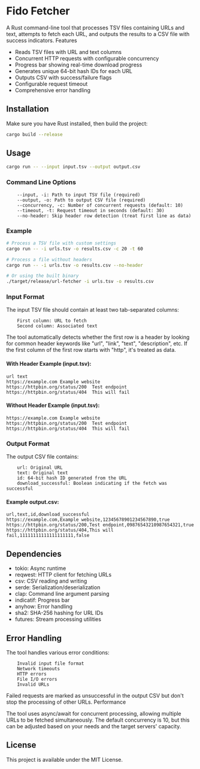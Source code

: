 # Fido Fetcher

A Rust command-line tool that processes TSV files containing URLs and text, attempts to fetch each URL, and outputs the results to a CSV file with success indicators.
Features

* Reads TSV files with URL and text columns
* Concurrent HTTP requests with configurable concurrency
* Progress bar showing real-time download progress
* Generates unique 64-bit hash IDs for each URL
* Outputs CSV with success/failure flags
* Configurable request timeout
* Comprehensive error handling

## Installation

Make sure you have Rust installed, then build the project:

```bash
cargo build --release
```

## Usage

```bash
cargo run -- --input input.tsv --output output.csv
```

### Command Line Options
```
    --input, -i: Path to input TSV file (required)
    --output, -o: Path to output CSV file (required)
    --concurrency, -c: Number of concurrent requests (default: 10)
    --timeout, -t: Request timeout in seconds (default: 30)
    --no-header: Skip header row detection (treat first line as data)
```

### Example

```bash
# Process a TSV file with custom settings
cargo run -- -i urls.tsv -o results.csv -c 20 -t 60

# Process a file without headers
cargo run -- -i urls.tsv -o results.csv --no-header

# Or using the built binary
./target/release/url-fetcher -i urls.tsv -o results.csv
```

### Input Format

The input TSV file should contain at least two tab-separated columns:
```
    First column: URL to fetch
    Second column: Associated text
```

The tool automatically detects whether the first row is a header by looking for common header keywords like "url", "link", "text", "description", etc. If the first column of the first row starts with "http", it's treated as data.

#### With Header Example (input.tsv):
```tsv
url	text
https://example.com	Example website
https://httpbin.org/status/200	Test endpoint
https://httpbin.org/status/404	This will fail
```

#### Without Header Example (input.tsv):
```tsv
https://example.com	Example website
https://httpbin.org/status/200	Test endpoint
https://httpbin.org/status/404	This will fail
```

### Output Format

The output CSV file contains:
```
    url: Original URL
    text: Original text
    id: 64-bit hash ID generated from the URL
    download_successful: Boolean indicating if the fetch was successful
```
#### Example output.csv:

```csv
url,text,id,download_successful
https://example.com,Example website,12345678901234567890,true
https://httpbin.org/status/200,Test endpoint,09876543210987654321,true
https://httpbin.org/status/404,This will fail,11111111111111111111,false
```

## Dependencies

* tokio: Async runtime
* reqwest: HTTP client for fetching URLs
* csv: CSV reading and writing
* serde: Serialization/deserialization
* clap: Command line argument parsing
* indicatif: Progress bar
* anyhow: Error handling
* sha2: SHA-256 hashing for URL IDs
* futures: Stream processing utilities

## Error Handling

The tool handles various error conditions:
```
    Invalid input file format
    Network timeouts
    HTTP errors
    File I/O errors
    Invalid URLs
```
Failed requests are marked as unsuccessful in the output CSV but don't stop the processing of other URLs.
Performance

The tool uses async/await for concurrent processing, allowing multiple URLs to be fetched simultaneously. The default concurrency is 10, but this can be adjusted based on your needs and the target servers' capacity.


## License

This project is available under the MIT License.
